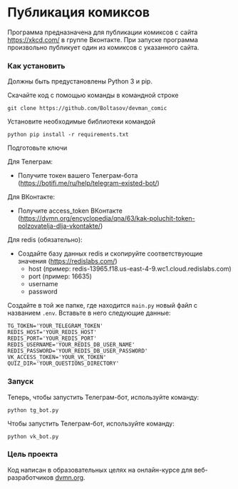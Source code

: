 # Публикация комиксов

Программа предназначена для публикации комиксов с сайта https://xkcd.com/ в группе Вконтакте. При запуске программа произвольно публикует один из комиксов с указанного сайта.

### Как установить

Должны быть предустановлены Python 3 и pip.

Скачайте код с помощью команды в командной строке
```
git clone https://github.com/Boltasov/devman_comic
```
Установите необходимые библиотеки командой
```
python pip install -r requirements.txt
```
Подготовьте ключи

Для Телеграм:
- Получите токен вашего Телеграм-бота (https://botifi.me/ru/help/telegram-existed-bot/)

Для ВКонтакте:
- Получите access_token ВКонтакте (https://dvmn.org/encyclopedia/qna/63/kak-poluchit-token-polzovatelja-dlja-vkontakte/)

Для redis (обязательно):
- Создайте базу данных redis и скопируйте соответствующие значения (https://redislabs.com/)
  - host (пример: redis-13965.f18.us-east-4-9.wc1.cloud.redislabs.com)
  - port (пример: 16635)
  - username
  - password

Создайте в той же папке, где находится `main.py` новый файл с названием `.env`. Вставьте в него следующие данные:
```
TG_TOKEN='YOUR_TELEGRAM_TOKEN'
REDIS_HOST='YOUR_REDIS_HOST'
REDIS_PORT='YOUR_REDIS_PORT'
REDIS_USERNAME='YOUR_REDIS_DB_USER_NAME'
REDIS_PASSWORD='YOUR_REDIS_DB_USER_PASSWORD'
VK_ACCESS_TOKEN='YOUR_VK_TOKEN'
QUIZ_DIR='YOUR_QUESTIONS_DIRECTORY'
```

### Запуск
Теперь, чтобы запустить Телеграм-бот, используйте команду:
```commandline
python tg_bot.py
```

Чтобы запустить Телеграм-бот, используйте команду:
```commandline
python vk_bot.py
```

### Цель проекта

Код написан в образовательных целях на онлайн-курсе для веб-разработчиков [dvmn.org](https://dvmn.org/).